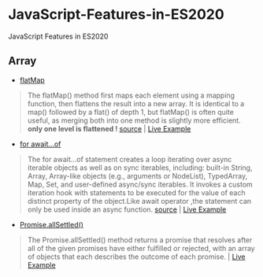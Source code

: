 # JavaScript-Features-in-ES2020
JavaScript Features in ES2020

## Array

* [flatMap](https://developer.mozilla.org/en-US/docs/Web/JavaScript/Reference/Global_Objects/Array/flatMap) 

> The flatMap() method first maps each element using a mapping function, then flattens the result into a new array. It is identical to a map() followed by a flat() of depth 1, but flatMap() is often quite useful, as merging both into one method is slightly more efficient.
**only one level is flattened !** [source](https://developer.mozilla.org/en-US/docs/Web/JavaScript/Reference/Global_Objects/Array/flatMap) | [Live Example](https://codesandbox.io/s/autumn-cherry-185y8?file=/src/index.js)

* [for await...of](https://developer.mozilla.org/en-US/docs/Web/JavaScript/Reference/Statements/for-await...of) 

> The for await...of statement creates a loop iterating over async iterable objects as well as on sync iterables, including: built-in String, Array, Array-like objects (e.g., arguments or NodeList), TypedArray, Map, Set, and user-defined async/sync iterables. It invokes a custom iteration hook with statements to be executed for the value of each distinct property of the object.Like await operator ,the statement can only be used inside an async function. [source](https://developer.mozilla.org/en-US/docs/Web/JavaScript/Reference/Statements/for-await...of) | [Live Example](https://codesandbox.io/s/for-await-r0w8d?file=/src/index.js)


* [Promise.allSettled()](https://developer.mozilla.org/en-US/docs/Web/JavaScript/Reference/Global_Objects/Promise/allSettled) 

> The Promise.allSettled() method returns a promise that resolves after all of the given promises have either fulfilled or rejected, with an array of objects that each describes the outcome of each promise. | [Live Example](https://codesandbox.io/s/for-await-r0w8d?file=/src/index.js)


